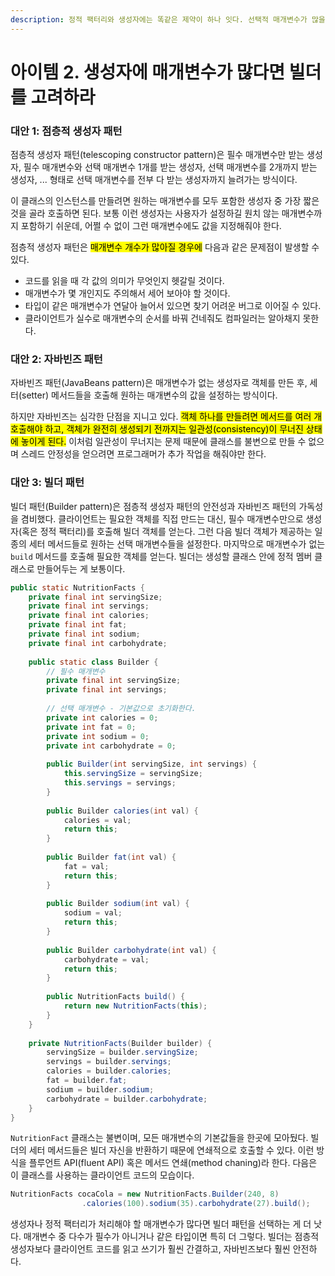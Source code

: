 ```yaml
---
description: 정적 팩터리와 생성자에는 똑같은 제약이 하나 잇다. 선택적 매개변수가 많을 때 적절히 대응하기 어렵다는 점이다.
---
```


# 아이템 2. 생성자에 매개변수가 많다면 빌더를 고려하라

### 대안 1: 점층적 생성자 패턴&#x20;

점층적 생성자 패턴(telescoping constructor pattern)은 필수 매개변수만 받는 생성자, 필수 매개변수와 선택 매개변수 1개를 받는 생성자, 선택 매개변수를 2개까지 받는 생성자, ... 형태로 선택 매개변수를 전부 다 받는 생성자까지 늘려가는 방식이다.&#x20;

이 클래스의 인스턴스를 만들려면 원하는 매개변수를 모두 포함한 생성자 중 가장 짧은 것을 골라 호출하면 된다. 보통 이런 생성자는 사용자가 설정하길 원치 않는 매개변수까지 포함하기 쉬운데, 어쩔 수 없이 그런 매개변수에도 값을 지정해줘야 한다.

점층적 생성자 패턴은 <mark style="background-color:yellow;">매개변수 개수가 많아질 경우에</mark> 다음과 같은 문제점이 발생할 수 있다.

* 코드를 읽을 때 각 값의 의미가 무엇인지 헷갈릴 것이다.
* 매개변수가 몇 개인지도 주의해서 세어 보아야 할 것이다.
* 타입이 같은 매개변수가 연달아 늘어서 있으면 찾기 어려운 버그로 이어질 수 있다.
* 클라이언트가 실수로 매개변수의 순서를 바꿔 건네줘도 컴파일러는 알아채지 못한다.

### 대안 2: 자바빈즈 패턴

자바빈즈 패턴(JavaBeans pattern)은 매개변수가 없는 생성자로 객체를 만든 후, 세터(setter) 메서드들을 호출해 원하는 매개변수의 값을 설정하는 방식이다.&#x20;

하지만 자바빈즈는 심각한 단점을 지니고 있다. <mark style="background-color:yellow;">객체 하나를 만들려면 메서드를 여러 개 호출해야 하고, 객체가 완전히 생성되기 전까지는 일관성(consistency)이 무너진 상태에 놓이게 된다.</mark> 이처럼 일관성이 무너지는 문제 때문에 클래스를 불변으로 만들 수 없으며 스레드 안정성을 얻으려면 프로그래머가 추가 작업을 해줘야만 한다.

### 대안 3: 빌더 패턴

빌더 패턴(Builder pattern)은 점층적 생성자 패턴의 안전성과 자바빈즈 패턴의 가독성을 겸비했다. 클라이언트는 필요한 객체를 직접 만드는 대신, 필수 매개변수만으로 생성자(혹은 정적 팩터리)를 호출해 빌더 객체를 얻는다. 그런 다음 빌더 객체가 제공하는 일종의 세터 메서드들로 원하는 선택 매개변수들을 설정한다. 마지막으로 매개변수가 없는 `build` 메서드를 호출해 필요한 객체를 얻는다. 빌더는 생성할 클래스 안에 정적 멤버 클래스로 만들어두는 게 보통이다.&#x20;

```java
public static NutritionFacts {
    private final int servingSize;
    private final int servings;
    private final int calories;
    private final int fat;
    private final int sodium;
    private final int carbohydrate;
    
    public static class Builder {
        // 필수 매개변수
        private final int servingSize;
        private final int servings;
        
        // 선택 매개변수 - 기본값으로 초기화한다.
        private int calories = 0;
        private int fat = 0;
        private int sodium = 0;
        private int carbohydrate = 0;
        
        public Builder(int servingSize, int servings) {
            this.servingSize = servingSize;
            this.servings = servings;
        }
        
        public Builder calories(int val) {
            calories = val;
            return this;
        }
        
        public Builder fat(int val) {
            fat = val;
            return this;
        }
        
        public Builder sodium(int val) {
            sodium = val;
            return this;
        }
        
        public Builder carbohydrate(int val) {
            carbohydrate = val;
            return this;
        }
        
        public NutritionFacts build() {
            return new NutritionFacts(this);
        }
    }
    
    private NutritionFacts(Builder builder) {
        servingSize = builder.servingSize;
        servings = builder.servings;
        calories = builder.calories;
        fat = builder.fat;
        sodium = builder.sodium;
        carbohydrate = builder.carbohydrate;
    }
}
```

`NutritionFact` 클래스는 불변이며, 모든 매개변수의 기본값들을 한곳에 모아뒀다. 빌더의 세터 메서드들은 빌더 자신을 반환하기 때문에 연쇄적으로 호출할 수 있다. 이런 방식을 플루언트 API(fluent API) 혹은 메서드 연쇄(method chaning)라 한다. 다음은 이 클래스를 사용하는 클라이언트 코드의 모습이다.

```java
NutritionFacts cocaCola = new NutritionFacts.Builder(240, 8)
                .calories(100).sodium(35).carbohydrate(27).build();
```



생성자나 정적 팩터리가 처리해야 할 매개변수가 많다면 빌더 패턴을 선택하는 게 더 낫다. 매개변수 중 다수가 필수가 아니거나 같은 타입이면 특히 더 그렇다. 빌더는 점층적 생성자보다 클라이언트 코드를 읽고 쓰기가 훨씬 간결하고, 자바빈즈보다 훨씬 안전하다.&#x20;
